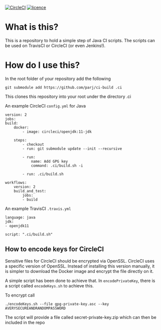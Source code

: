 [![CircleCI](https://circleci.com/gh/parj/ci-build.svg?style=svg)](https://circleci.com/gh/parj/ci-build) [![licence](https://img.shields.io/github/license/parj/ci-build)](https://choosealicense.com/licenses/unlicense/)

# What is this?

This is a repository to hold a simple step of Java CI scripts. The scripts can be used on TravisCI or CircleCI (or even Jenkins!).

# How do I use this?

In the root folder of your repository add the following

    git submodule add https://github.com/parj/ci-build .ci

This clones this repository into your root under the directory .ci

An example CircleCI `config.yml` for Java

    version: 2
    jobs:
    build:
        docker:
            - image: circleci/openjdk:11-jdk
        
        steps:
            - checkout
            - run: git submodule update --init --recursive

            - run:
                name: Add GPG key
                command: .ci/build.sh -i
        
            - run: .ci/build.sh

    workflows:
        version: 2
        build_and_test:
            jobs:
            - build

An example TravisCI `.travis.yml`

    language: java
    jdk:
    - openjdk11

    script: ".ci/build.sh"


## How to encode keys for CircleCI

Sensitive files for CircleCI should be encrypted via OpenSSL. CircleCI uses a specific version of OpenSSL. Instead of installing this version manually, it is simpler to download the Docker image and encrypt the file directly on it.

A simple script has been done to achieve that. In `encodePrivateKey`, there is a script called `encodeKeys.sh` to achieve this.

To encrypt call 

    ./encodeKeys.sh --file gpg-private-key.asc --key AVERYSECUREANDRANDOMPASSWORD

The script will provide a file called secret-private-key.zip which can then be included in the repo